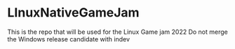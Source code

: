 # LInuxNativeGameJam
This is the repo that will be used for the Linux Game jam 2022
Do not merge the Windows release candidate with indev
